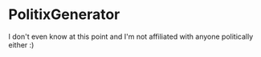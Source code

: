 # PolitixGenerator
I don't even know at this point
and I'm not affiliated with anyone politically either :)
